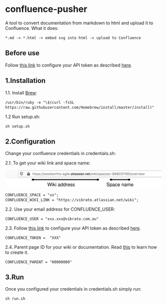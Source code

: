 # confluence-pusher

A tool to convert documentation from markdown to html and upload it to Confluence. What it does:

    *.md -> *.html -> embed svg into html -> upload to Confluence

## Before use

Follow [this link](https://id.atlassian.com/manage/api-tokens) to configure your API token as described [here](https://confluence.atlassian.com/cloud/api-tokens-938839638.html).

## 1.Installation

1.1. Install [Brew](https://brew.sh/):

    /usr/bin/ruby -e "\$(curl -fsSL https://raw.githubusercontent.com/Homebrew/install/master/install)"

1.2 Run setup.sh:

    sh setup.sh

## 2.Configuration

Change your confluence credentials in credentials.sh:

2.1. To get your wiki link and space name:

![Confluence link example](./img/configuration.svg)

    CONFLUENCE_SPACE = "xx";
    CONFLUENCE_WIKI_LINK = "https://vibrato.atlassian.net/wiki";

2.2. Use your email address for CONFLUENCE_USER:

    CONFLUENCE_USER = "xxx.xxx@vibrato.com.au"

2.3. Follow [this link](https://id.atlassian.com/manage/api-tokens) to configure your API token as described [here](https://confluence.atlassian.com/cloud/api-tokens-938839638.html).

    CONFLUENCE_TOKEN =  "XXX"

2.4. Parent page ID for your wiki or documentation. Read [this](https://confluence.atlassian.com/doc/create-and-edit-pages-139476.html) to learn how to create it.

    CONFLUENCE_PARENT = "00000000"

## 3.Run

Once you configured your credentials in credentials.sh simply run:

    sh run.sh
